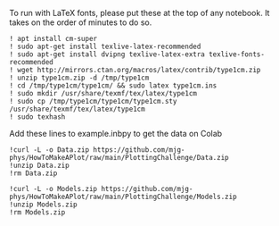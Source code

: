 To run with LaTeX fonts, please put these at the top of any notebook. It takes on the order of minutes to do so.

```
! apt install cm-super
! sudo apt-get install texlive-latex-recommended 
! sudo apt-get install dvipng texlive-latex-extra texlive-fonts-recommended 
! wget http://mirrors.ctan.org/macros/latex/contrib/type1cm.zip 
! unzip type1cm.zip -d /tmp/type1cm 
! cd /tmp/type1cm/type1cm/ && sudo latex type1cm.ins
! sudo mkdir /usr/share/texmf/tex/latex/type1cm 
! sudo cp /tmp/type1cm/type1cm/type1cm.sty /usr/share/texmf/tex/latex/type1cm 
! sudo texhash 

```

Add these lines to example.inbpy to get the data on Colab
```
!curl -L -o Data.zip https://github.com/mjg-phys/HowToMakeAPlot/raw/main/PlottingChallenge/Data.zip
!unzip Data.zip 
!rm Data.zip

!curl -L -o Models.zip https://github.com/mjg-phys/HowToMakeAPlot/raw/main/PlottingChallenge/Models.zip
!unzip Models.zip 
!rm Models.zip 